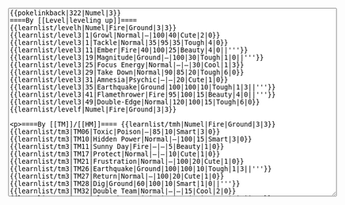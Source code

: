 </p><textarea readonly="" accesskey="," id="wpTextbox1" cols="80" rows="25" style="" class="mw-editfont-monospace" lang="en" dir="ltr" name="wpTextbox1">{{pokelinkback|322|Numel|3}}
====By [[Level|leveling up]]====
{{learnlist/levelh|Numel|Fire|Ground|3|3}}
{{learnlist/level3|1|Growl|Normal|—|100|40|Cute|2|0}}
{{learnlist/level3|1|Tackle|Normal|35|95|35|Tough|4|0}}
{{learnlist/level3|11|Ember|Fire|40|100|25|Beauty|4|0||'''}}
{{learnlist/level3|19|Magnitude|Ground|—|100|30|Tough|1|0||'''}}
{{learnlist/level3|25|Focus Energy|Normal|—|—|30|Cool|1|3}}
{{learnlist/level3|29|Take Down|Normal|90|85|20|Tough|6|0}}
{{learnlist/level3|31|Amnesia|Psychic|—|—|20|Cute|1|0}}
{{learnlist/level3|35|Earthquake|Ground|100|100|10|Tough|1|3||'''}}
{{learnlist/level3|41|Flamethrower|Fire|95|100|15|Beauty|4|0||'''}}
{{learnlist/level3|49|Double-Edge|Normal|120|100|15|Tough|6|0}}
{{learnlist/levelf|Numel|Fire|Ground|3|3}}

====By [[TM]]/[[HM]]====
{{learnlist/tmh|Numel|Fire|Ground|3|3}}
{{learnlist/tm3|TM06|Toxic|Poison|—|85|10|Smart|3|0}}
{{learnlist/tm3|TM10|Hidden Power|Normal|—|100|15|Smart|3|0}}
{{learnlist/tm3|TM11|Sunny Day|Fire|—|—|5|Beauty|1|0}}
{{learnlist/tm3|TM17|Protect|Normal|—|—|10|Cute|1|0}}
{{learnlist/tm3|TM21|Frustration|Normal|—|100|20|Cute|1|0}}
{{learnlist/tm3|TM26|Earthquake|Ground|100|100|10|Tough|1|3||'''}}
{{learnlist/tm3|TM27|Return|Normal|—|100|20|Cute|1|0}}
{{learnlist/tm3|TM28|Dig|Ground|60|100|10|Smart|1|0||'''}}
{{learnlist/tm3|TM32|Double Team|Normal|—|—|15|Cool|2|0}}
{{learnlist/tm3|TM35|Flamethrower|Fire|95|100|15|Beauty|4|0||'''}}
{{learnlist/tm3|TM37|Sandstorm|Rock|—|—|10|Tough|3|0}}
{{learnlist/tm3|TM38|Fire Blast|Fire|120|85|5|Beauty|4|0||'''}}
{{learnlist/tm3|TM39|Rock Tomb|Rock|50|80|10|Smart|3|0}}
{{learnlist/tm3|TM42|Facade|Normal|70|100|20|Cute|2|0}}
{{learnlist/tm3|TM43|Secret Power|Normal|70|100|20|Smart|1|0}}
{{learnlist/tm3|TM44|Rest|Psychic|—|—|10|Cute|2|0}}
{{learnlist/tm3|TM45|Attract|Normal|—|100|15|Cute|2|0}}
{{learnlist/tm3|TM50|Overheat|Fire|140|90|5|Beauty|6|0||'''}}
{{learnlist/tm3|HM04|Strength|Normal|80|100|15|Tough|2|1}}
{{learnlist/tm3|HM06|Rock Smash|Fighting|20|100|15|Tough|1|0}}
{{learnlist/tmf|Numel|Fire|Ground|3|3}}

====By {{pkmn|breeding}}====
{{learnlist/breedh|Numel|Fire|Ground|3|3}}
{{learnlist/breed3|{{MSP/3|324|Torkoal}}{{MSP/3|363|Spheal}}{{MSP/3|364|Sealeo}}{{MSP/3|365|Walrein}}|Body Slam|Normal|85|100|15|Tough|1|4}}
{{learnlist/breed3|{{MSP/3|027|Sandshrew}}{{MSP/3|028|Sandslash}}{{MSP/3|161|Sentret}}{{MSP/3|162|Furret}}{{MSP/3|206|Dunsparce}}{{MSP/3|231|Phanpy}}&lt;br>{{MSP/3|232|Donphan}}{{MSP/3|363|Spheal}}{{MSP/3|364|Sealeo}}{{MSP/3|365|Walrein}}|Defense Curl|Normal|—|—|40|Cute|2|0}}
{{learnlist/breed3|{{MSP/3|228|Houndour}}{{MSP/3|229|Houndoom}}{{MSP/3|261|Poochyena}}{{MSP/3|262|Mightyena}}{{MSP/3|293|Whismur}}{{MSP/3|294|Loudred}}&lt;br>{{MSP/3|295|Exploud}}{{MSP/3|309|Electrike}}{{MSP/3|310|Manectric}}|Howl|Normal|—|—|40|Cool|1|0}}
{{learnlist/breed3|{{MSP/3|206|Dunsparce}}{{MSP/3|231|Phanpy}}{{MSP/3|232|Donphan}}{{MSP/3|320|Wailmer}}{{MSP/3|321|Wailord}}|Rollout|Rock|30|90|20|Tough|3|0}}
{{learnlist/breed3|{{MSP/3|020|Raticate}}{{MSP/3|111|Rhyhorn}}{{MSP/3|112|Rhydon}}{{MSP/3|128|Tauros}}{{MSP/3|209|Snubbull}}{{MSP/3|210|Granbull}}&lt;br>{{MSP/3|261|Poochyena}}{{MSP/3|262|Mightyena}}|Scary Face|Normal|—|90|10|Tough|2|1}}
{{learnlist/breed3|{{MSP/3|077|Ponyta}}{{MSP/3|078|Rapidash}}{{MSP/3|111|Rhyhorn}}{{MSP/3|112|Rhydon}}{{MSP/3|203|Girafarig}}{{MSP/3|234|Stantler}}&lt;br>{{MSP/3|293|Whismur}}{{MSP/3|294|Loudred}}{{MSP/3|295|Exploud}}|Stomp|Normal|65|100|20|Tough|1|4}}
{{learnlist/breedf|Numel|Fire|Ground|3|3}}

====By [[Move Tutor|tutoring]]====
{{learnlist/tutorh|Numel|Fire|Ground|3|3}}
{{learnlist/tutor3|Body Slam|Normal|85|100|15|Tough|1|4|||yes|yes|yes}}
{{learnlist/tutor3|Defense Curl|Normal|—|—|40|Cute|2|0|||no|yes|no}}
{{learnlist/tutor3|Double-Edge|Normal|120|100|15|Tough|6|0|||yes|yes|yes}}
{{learnlist/tutor3|Endure|Normal|—|—|10|Tough|2|0|||no|yes|no}}
{{learnlist/tutor3|Mimic|Normal|—|—|10|Cute|1|0|||yes|yes|yes}}
{{learnlist/tutor3|Mud-Slap|Ground|20|100|10|Cute|2|1||'''|no|yes|no}}
{{learnlist/tutor3|Rock Slide|Rock|75|90|10|Tough|1|3|||yes|yes|no}}
{{learnlist/tutor3|Rollout|Rock|30|90|20|Tough|3|0|||no|yes|no}}
{{learnlist/tutor3|Sleep Talk|Normal|—|—|10|Cute|3|0|||no|yes|no}}
{{learnlist/tutor3|Snore|Normal|40|100|15|Cute|4|0|||no|yes|no}}
{{learnlist/tutor3|Substitute|Normal|—|—|10|Smart|2|0|||yes|yes|yes}}
{{learnlist/tutor3|Swagger|Normal|—|90|15|Cute|2|0|||no|yes|yes}}
{{learnlist/tutorf|Numel|Fire|Ground|3|3}}

====Special moves====
{{Shadow moves|322|14|Shadow Blitz|Shadow Shed|--|--|Charm|Normal|Take Down|Normal|Dig|Ground|Ember|Fire|XD|Fire|Ground}}

[[it:Numel/Mosse apprese in terza generazione]]
[[zh:呆火驼/第三世代招式表]]
